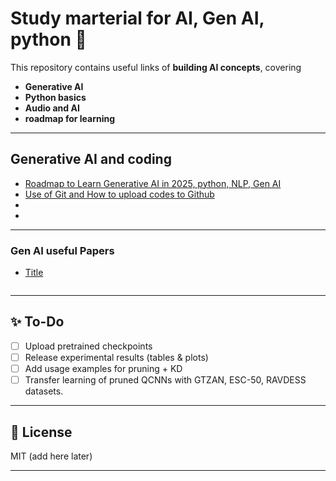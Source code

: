 # Study marterial for AI, Gen AI, python 🚀

This repository contains useful links of **building AI concepts**, covering

- **Generative AI**  
- **Python basics**
- **Audio and AI**
- **roadmap for learning**  

---
## Generative AI and coding 
- [Roadmap to Learn Generative AI in 2025, python, NLP, Gen AI](https://github.com/krishnaik06/Roadmap-To-Learn-Generative-AI-In-2025)
- [Use of Git and How to upload codes to Github](https://youtu.be/Ez8F0nW6S-w?si=6EVO4xcu0X5mJ-4a)
-
-


---

### Gen AI useful Papers
- [Title]()
```

```
---

## ✨ To-Do
- [ ] Upload pretrained checkpoints  
- [ ] Release experimental results (tables & plots)  
- [ ] Add usage examples for pruning + KD  
- [ ] Transfer learning of pruned QCNNs with GTZAN, ESC-50, RAVDESS datasets.
---

## 📌 License
 MIT (add here later)

---
